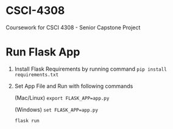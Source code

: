 # CSCI-4308
Coursework for CSCI 4308 - Senior Capstone Project


# Run Flask App

1. Install Flask Requirements by running command `pip install requirements.txt`
 
2. Set App File and Run with following commands
 
     (Mac/Linux)
     `export FLASK_APP=app.py`

     (Windows)
     `set FLASK_APP=app.py`

     `flask run`


 
 
 
